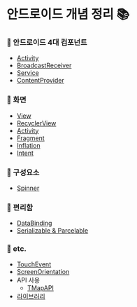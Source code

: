 # 안드로이드 개념 정리 📚

### 📍 안드로이드 4대 컴포넌트
- [Activity](https://github.com/xxunghee/Android-Study/blob/main/액티비티(Activity).md)
- [BroadcastReceiver](https://github.com/xxunghee/Android-Study/blob/main/브로드캐스트%20리시버(Broadcast%20Receiver).md)
- [Service](https://github.com/xxunghee/Android-Study/blob/main/서비스(Service).md)
- [ContentProvider](https://github.com/xxunghee/Android-Study/blob/main/콘텐트%20프로바이더(Content%20Provider).md)

### 📍 화면
- [View](https://github.com/xxunghee/Android-Study/blob/main/뷰(View).md)
- [RecyclerView](https://github.com/xxunghee/Android-Study/blob/main/리사이클러뷰(RecyclerView).md)
- [Activity](https://github.com/xxunghee/Android-Study/blob/main/액티비티(Activity).md)
- [Fragment](https://github.com/xxunghee/Android-Study/blob/main/프래그먼트(Fragment).md)
- [Inflation](https://github.com/xxunghee/Android-Study/blob/main/인플레이션(Inflation).md)
- [Intent](https://github.com/xxunghee/Android-Study/blob/main/인텐트(Intent).md)

### 📍 구성요소
- [Spinner](https://github.com/xxunghee/Android-Study/blob/main/스피너(Spinner).md)

### 📍 편리함
- [DataBinding](https://github.com/xxunghee/Android-Study/blob/main/데이터바인딩(DataBinding).md)
- [Serializable & Parcelable](https://github.com/xxunghee/Android-Study/blob/main/직렬화.md)

### 📍 etc.
- [TouchEvent](https://github.com/xxunghee/Android-Study/blob/main/터치이벤트(TouchEvent).md)
- [ScreenOrientation](https://github.com/xxunghee/Android-Study/blob/main/화면%20회전(Screen%20Orientation).md)
- API 사용
  - [TMapAPI](https://github.com/xxunghee/Android-Study/tree/main/TmapAPI)
- [라이브러리](https://doc.raonworks.com/?p=1439)
